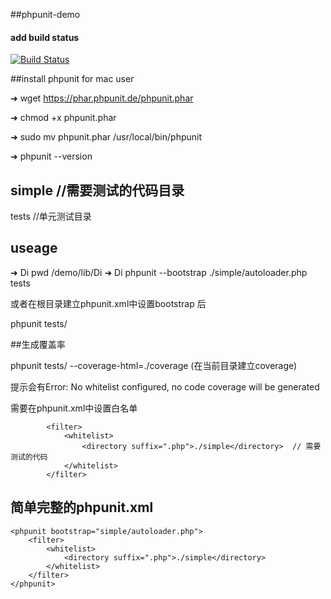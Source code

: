 


##phpunit-demo
#### add build status
[![Build Status](https://travis-ci.org/wanminny/phpunit-demo.svg?branch=master)](https://github.com/wanminny/phpunit-demo)


##install phpunit for mac user

➜ wget https://phar.phpunit.de/phpunit.phar

➜ chmod +x phpunit.phar

➜ sudo mv phpunit.phar /usr/local/bin/phpunit

➜ phpunit --version

## simple  //需要测试的代码目录
   tests   //单元测试目录

## useage

➜  Di pwd
/demo/lib/Di
➜  Di phpunit --bootstrap  ./simple/autoloader.php tests

或者在根目录建立phpunit.xml中设置bootstrap 后

 phpunit tests/

##生成覆盖率

 phpunit  tests/  --coverage-html=./coverage  (在当前目录建立coverage)

 提示会有Error:         No whitelist configured, no code coverage will be generated

 需要在phpunit.xml中设置白名单

```
        <filter>
            <whitelist>
                <directory suffix=".php">./simple</directory>  // 需要测试的代码
            </whitelist>
        </filter>

```

## 简单完整的phpunit.xml


```
<phpunit bootstrap="simple/autoloader.php">
    <filter>
        <whitelist>
            <directory suffix=".php">./simple</directory>
        </whitelist>
    </filter>
</phpunit>

```
